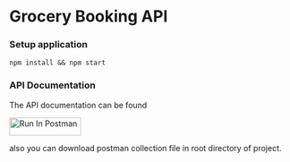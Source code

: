 # Grocery Booking API

### Setup application

`npm install && npm start`

### API Documentation

The API documentation can be found

[<img src="https://run.pstmn.io/button.svg" alt="Run In Postman" style="width: 128px; height: 32px;">](https://app.getpostman.com/run-collection/25247444-263af559-f8bf-4250-a1cb-fc1c62c335f6?action=collection%2Ffork&source=rip_markdown&collection-url=entityId%3D25247444-263af559-f8bf-4250-a1cb-fc1c62c335f6%26entityType%3Dcollection%26workspaceId%3De7364403-2eac-4913-a942-95c35d9529f6)

also you can download postman collection file in root directory of project.